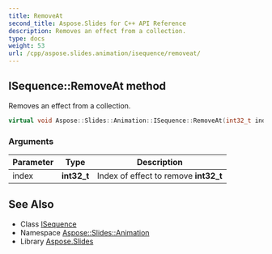 ```yaml
---
title: RemoveAt
second_title: Aspose.Slides for C++ API Reference
description: Removes an effect from a collection.
type: docs
weight: 53
url: /cpp/aspose.slides.animation/isequence/removeat/
---
```

## ISequence::RemoveAt method


Removes an effect from a collection.

```cpp
virtual void Aspose::Slides::Animation::ISequence::RemoveAt(int32_t index)=0
```


### Arguments

| Parameter | Type | Description |
| --- | --- | --- |
| index | **int32_t** | Index of effect to remove **int32_t** |

## See Also

* Class [ISequence](../)
* Namespace [Aspose::Slides::Animation](../../)
* Library [Aspose.Slides](../../../)

